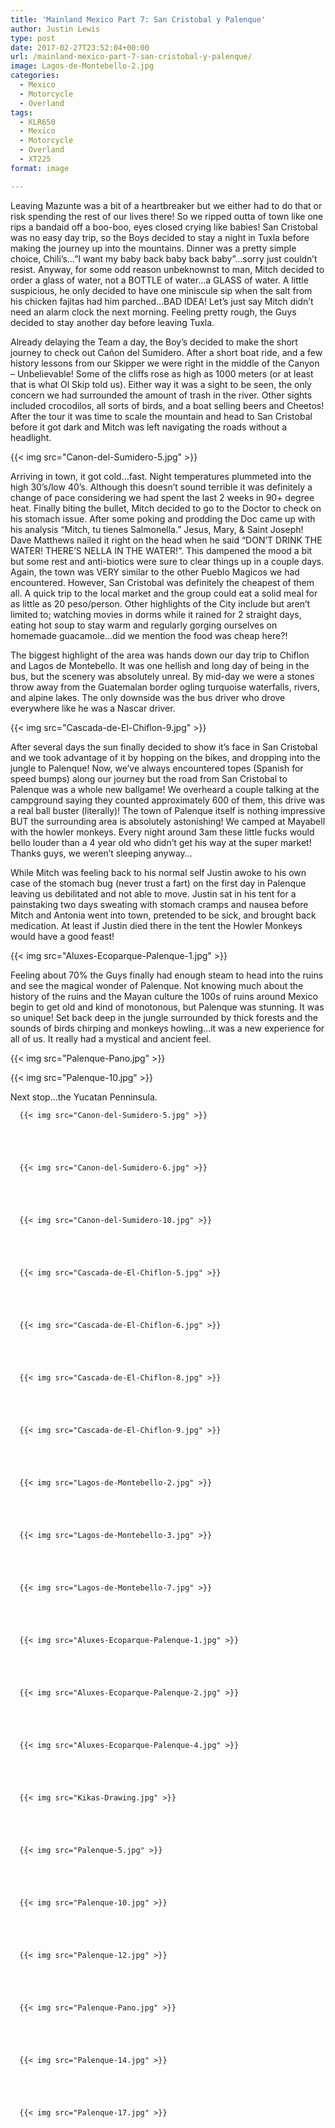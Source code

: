 ```yaml
---
title: 'Mainland Mexico Part 7: San Cristobal y Palenque'
author: Justin Lewis
type: post
date: 2017-02-27T23:52:04+00:00
url: /mainland-mexico-part-7-san-cristobal-y-palenque/
image: Lagos-de-Montebello-2.jpg
categories:
  - Mexico
  - Motorcycle
  - Overland
tags:
  - KLR650
  - Mexico
  - Motorcycle
  - Overland
  - XT225
format: image

---
```

Leaving Mazunte was a bit of a heartbreaker but we either had to do that or risk spending the rest of our lives there! So we ripped outta of town like one rips a bandaid off a boo-boo, eyes closed crying like babies! San Cristobal was no easy day trip, so the Boys decided to stay a night in Tuxla before making the journey up into the mountains. Dinner was a pretty simple choice, Chili’s…”I want my baby back baby back baby”…sorry just couldn’t resist. Anyway, for some odd reason unbeknownst to man, Mitch decided to order a glass of water, not a BOTTLE of water…a GLASS of water. A little suspicious, he only decided to have one miniscule sip when the salt from his chicken fajitas had him parched…BAD IDEA! Let’s just say Mitch didn’t need an alarm clock the next morning. Feeling pretty rough, the Guys decided to stay another day before leaving Tuxla.

Already delaying the Team a day, the Boy’s decided to make the short journey to check out Cañon del Sumidero. After a short boat ride, and a few history lessons from our Skipper we were right in the middle of the Canyon – Unbelievable! Some of the cliffs rose as high as 1000 meters (or at least that is what Ol Skip told us). Either way it was a sight to be seen, the only concern we had surrounded the amount of trash in the river. Other sights included crocodilos, all sorts of birds, and a boat selling beers and Cheetos! After the tour it was time to scale the mountain and head to San Cristobal before it got dark and Mitch was left navigating the roads without a headlight.


  {{< img src="Canon-del-Sumidero-5.jpg" >}}
		      



Arriving in town, it got cold…fast. Night temperatures plummeted into the high 30’s/low 40’s. Although this doesn’t sound terrible it was definitely a change of pace considering we had spent the last 2 weeks in 90+ degree heat. Finally biting the bullet, Mitch decided to go to the Doctor to check on his stomach issue. After some poking and prodding the Doc came up with his analysis “Mitch, tu tienes Salmonella.” Jesus, Mary, & Saint Joseph! Dave Matthews nailed it right on the head when he said “DON’T DRINK THE WATER! THERE’S NELLA IN THE WATER!”. This dampened the mood a bit but some rest and anti-biotics were sure to clear things up in a couple days. Again, the town was VERY similar to the other Pueblo Magicos we had encountered. However, San Cristobal was definitely the cheapest of them all. A quick trip to the local market and the group could eat a solid meal for as little as 20 peso/person. Other highlights of the City include but aren’t limited to; watching movies in dorms while it rained for 2 straight days, eating hot soup to stay warm and regularly gorging ourselves on homemade guacamole…did we mention the food was cheap here?!

The biggest highlight of the area was hands down our day trip to Chiflon and Lagos de Montebello. It was one hellish and long day of being in the bus, but the scenery was absolutely unreal. By mid-day we were a stones throw away from the Guatemalan border ogling turquoise waterfalls, rivers, and alpine lakes. The only downside was the bus driver who drove everywhere like he was a Nascar driver.


  {{< img src="Cascada-de-El-Chiflon-9.jpg" >}}
		      


After several days the sun finally decided to show it’s face in San Cristobal and we took advantage of it by hopping on the bikes, and dropping into the jungle to Palenque! Now, we’ve always encountered topes (Spanish for speed bumps) along our journey but the road from San Cristobal to Palenque was a whole new ballgame! We overheard a couple talking at the campground saying they counted approximately 600 of them, this drive was a real ball buster (literally)! The town of Palenque itself is nothing impressive BUT the surrounding area is absolutely astonishing! We camped at Mayabell with the howler monkeys. Every night around 3am these little fucks would bello louder than a 4 year old who didn’t get his way at the super market! Thanks guys, we weren’t sleeping anyway…

While Mitch was feeling back to his normal self Justin awoke to his own case of the stomach bug (never trust a fart) on the first day in Palenque leaving us debilitated and not able to move. Justin sat in his tent for a painstaking two days sweating with stomach cramps and nausea before Mitch and Antonia went into town, pretended to be sick, and brought back medication. At least if Justin died there in the tent the Howler Monkeys would have a good feast!


  {{< img src="Aluxes-Ecoparque-Palenque-1.jpg" >}}
		      


Feeling about 70% the Guys finally had enough steam to head into the ruins and see the magical wonder of Palenque. Not knowing much about the history of the ruins and the Mayan culture the 100s of ruins around Mexico begin to get old and kind of monotonous, but Palenque was stunning. It was so unique! Set back deep in the jungle surrounded by thick forests and the sounds of birds chirping and monkeys howling…it was a new experience for all of us. It really had a mystical and ancient feel.


  {{< img src="Palenque-Pano.jpg" >}}
		      


  {{< img src="Palenque-10.jpg" >}}
		      


Next stop…the Yucatan Penninsula.





      {{< img src="Canon-del-Sumidero-5.jpg" >}}
                
    



      {{< img src="Canon-del-Sumidero-6.jpg" >}}
                
    



      {{< img src="Canon-del-Sumidero-10.jpg" >}}
                
    



      {{< img src="Cascada-de-El-Chiflon-5.jpg" >}}
                
    



      {{< img src="Cascada-de-El-Chiflon-6.jpg" >}}
                
    



      {{< img src="Cascada-de-El-Chiflon-8.jpg" >}}
                
    



      {{< img src="Cascada-de-El-Chiflon-9.jpg" >}}
                
    



      {{< img src="Lagos-de-Montebello-2.jpg" >}}
                
    



      {{< img src="Lagos-de-Montebello-3.jpg" >}}
                
    



      {{< img src="Lagos-de-Montebello-7.jpg" >}}
                
    



      {{< img src="Aluxes-Ecoparque-Palenque-1.jpg" >}}
                
    



      {{< img src="Aluxes-Ecoparque-Palenque-2.jpg" >}}
                
    



      {{< img src="Aluxes-Ecoparque-Palenque-4.jpg" >}}
                
    



      {{< img src="Kikas-Drawing.jpg" >}}
                
    



      {{< img src="Palenque-5.jpg" >}}
                
    



      {{< img src="Palenque-10.jpg" >}}
                
    



      {{< img src="Palenque-12.jpg" >}}
                
    



      {{< img src="Palenque-Pano.jpg" >}}
                
    



      {{< img src="Palenque-14.jpg" >}}
                
    



      {{< img src="Palenque-17.jpg" >}}
               